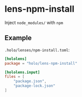 # lens-npm-install

Inject `node_modules/` with `npm`

## Example

`.holo/lenses/npm-install.toml`:

```toml
[hololens]
package = "holo/lens-npm-install"

[hololens.input]
files = [
    "package.json",
    "package-lock.json"
]
```
